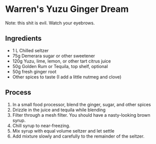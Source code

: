 Warren's Yuzu Ginger Dream
==========================

Note: this shit is evil.  Watch your eyebrows.

Ingredients
-----------
* 1 L Chilled seltzer
* 75g Demerara sugar or other sweetener
* 120g Yuzu, lime, lemon, or other tart citrus juice
* 50g Golden Rum or Tequila, top shelf, optional
* 50g fresh ginger root
* Other spices to taste (I add a little nutmeg and clove)

Process
-------

1. In a small food processor, blend the ginger, sugar, and other spices
2. Drizzle in the juice and tequila while blending
3. Filter through a mesh filter.  You should have a nasty-looking brown syrup.
4. Chill syrup to near-freezing.
5. Mix syrup with equal volume seltzer and let settle
6. Add mixture slowly and carefully to the remainder of the seltzer.
